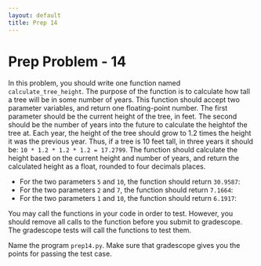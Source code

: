 ```yaml
---
layout: default
title: Prep 14
---
```


# Prep Problem - 14

In this problem, you should write one function named `calculate_tree_height`.
The purpose of the function is to calculate how tall a tree will be in some number of years.
This function should accept two parameter variables, and return one floating-point number.
The first parameter should be the current height of the tree, in feet.
The second should be the number of years into the future to calculate the heightof the tree at.
Each year, the height of the tree should grow to 1.2 times the height it was the previous year.
Thus, if a tree is 10 feet tall, in three years it should be: `10 * 1.2 * 1.2 * 1.2 = 17.2799`.
The function should calculate the height based on the current height and number of years, and return the calculated height as a float, rounded to four decimals places.

* For the two parameters `5` and `10`, the function should return `30.9587`:
* For the two parameters `2` and `7`, the function should return `7.1664`:
* For the two parameters `1` and `10`, the function should return `6.1917`:

You may call the functions in your code in order to test.
However, you should remove all calls to the function before you submit to gradescope.
The gradescope tests will call the functions to test them.

Name the program `prep14.py`.
Make sure that gradescope gives you the points for passing the test case.

